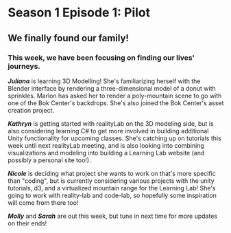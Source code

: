 # Season 1 Episode 1: Pilot

## We finally found our family! 

### This week, we have been focusing on finding our lives' journeys. 


***Juliana*** is learning 3D Modelling! She's familiarizing herself with the Blender interface by rendering a three-dimensional model of a donut with sprinkles. Marlon has asked her to render a poly-mountain scene to go with one of the Bok Center's backdrops. She's also joined the Bok Center's asset creation project.

***Kathryn*** is getting started with realityLab on the 3D modeling side, but is also considering learning C# to get more involved in building additional Unity functionality for upcoming classes. She's catching up on tutorials this week until next realityLab meeting, and is also looking into combining visualizations and modeling into building a Learning Lab website (and possibly a personal site too!). 


***Nicole*** is deciding what project she wants to work on that's more specific than "coding", but is currently considering various projects with the unity tutorials, d3, and a virtualized mountain range for the Learning Lab! She's going to work with reality-lab and code-lab, so hopefully some inspiration will come from there too!

***Molly*** and ***Sarah*** are out this week, but tune in next time for more updates on their ends!




<!--stackedit_data:
eyJoaXN0b3J5IjpbNzE0MjU1NDg4LC01NzU1MjAzMSwtMTY1NT
A0MTcxMyw4NDA4Nzc1NDcsLTE3ODgxOTE2MDcsLTU1NzkxNjg1
MCwxNzQ1Nzc3OTg1LDQzNTg1MTE5OCwxNTY5NjEzLC0yMTIyNj
E1MzQ1LC0xMjMzMTM5OTk3LDEzMTA2MjI4ODQsLTU5NTU2NjY5
MiwtMTg3MTcyNDkwNiw4Njc0MzQ5MTEsNzI4MjIwMTQ5LC0xNT
QyMDU2MzAyLC0xMjQxMDEzMiw2NDI1NTg0MzksODE1MDY2MzI5
XX0=
-->